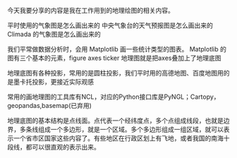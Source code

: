 今天我要分享的内容是我在工作用到的地理绘图的相关内容。

平时使用的气象图是怎么画出来的
中央气象台的天气预报图是怎么画出来的
Climada 的气象图是怎么画出来的

我们平常做数据分析时，会用 Matplotlib 画一些统计类型的图表。
Matplotlib 的图有三个基本的元素，figure axes ticker
地理图就是把axes叠加上了地理底图

地理底图有各种投影，常用的是圆柱投影，我们平时用的高德地图、百度地图用的是墨卡托投影，更接近实际观感

常用的画地理图的工具库有NCL，对应的Python接口库是PyNGL；Cartopy，geopandas,basemap(已弃用)

地理底图的基本结构是点线面。点代表一个经纬度点，多个点组成线段，也就是边界，多条线组成一个多边形，就是一个区域。多个多边形组成一组区域，就可以表示一个省市区国家这些内容了。有些地区在行政区划上有飞地，或者我国的南海十段线，都可以很直观的表示出来。